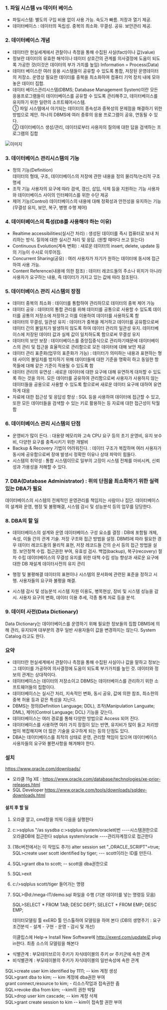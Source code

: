 ### 1. 파일 시스템 vs 데이터 베이스
 
- 파일시스템: 별도의 구입 비용 없이 사용 가능. 속도가 빠름. 저장과 열기 제공.
- 데이터베이스 : 데이터의 독립성. 중복의 최소화. 무결성. 공유. 보안관리 제공.

### 2. 데이터베이스 개념
- 데이터란 현실세계에서 관찰이나 측정을 통해 수집된 사실(fact)이나 값(value)
- 정보란 데이터의 유효한 해석이나 데이터 상호간의 관계를 의사결정에 도움이 되도록 가공한 것(이것은 데이터의 부가 가치를 높임)
Information = Process(Data)
- 데이터 베이스란 여러 응용 시스템들이 공유할 수 있도록 통합, 저장된 운영데이터의 저장소. 운영상 필요한 데이터를 중복을 최소화하여 컴퓨터 기억 장치 내에 모아 놓은 데이터 집합.
- 데이터 베이스관리시스템(DBMS; Database Management System)이란 모든 응용프로그램들이 데이터베이스를 공유할 수 있도록 관리해주고, 데이터베이스를 유지하기 위한 일련의 소프트웨어시스템.  
① 파일 시스템에서 야기되는 데이터의 종속성과 중복성의 문제점을 해결하기 위한 방법으로 제안. 하나의 DBMS에 여러 종류의 응용 프로그램이 공유, 연동될 수 있다.  
② 데이터베이스 생성/관리, 데이터로부터 사용자의 질의에 대한 답을 검색하는 프로그램의 집합  

![이미지](https://img1.daumcdn.net/thumb/R1280x0/?scode=mtistory2&fname=https%3A%2F%2Fblog.kakaocdn.net%2Fdn%2FdqGN38%2Fbtq6l1TzhNm%2F3Gq1s11UarLrkVH3RqOmF1%2Fimg.png)

### 3. 데이터베이스 관리시스템의 기능
- 정의 기능(Definition)  
데이터의 형태, 구조, 데이터베이스의 저장에 관한 내용을 정의
물리적/논리적 구조 명세
- 조작 기능
사용자의 요구에 따라 검색, 갱신, 삽입, 삭제 등을 지원하는 기능
사용자와 데이터베이스 사이의 인터페이스를 위한 수단 제공
- 제어 기능(Control)
데이터베이스의 내용에 대해 정확성과 안전성을 유지하는 기능(무결성 유지, 보안, 복구, 병행 수행 제어)

### 4. 데이터베이스의 특성(DB를 사용해야 하는 이유)
* Realtime accessibilities(실시간 처리) : 생성된 데이터를 즉시 컴퓨터로 보내 처리하는 방식. 질의에 대한 실시간 처리 및 응답. (원할 때마다 쓰고 읽는다)
* Continuous Evolution(계속 변화) : 새로운 데이터의 insert, delete, update 등의 기능이 수시로 이루어짐.
* Concurrent Sharing(공유) : 여러 사용자가 자기가 원하는 데이터에 동시에 접근하여 사용 가능.
* Content Reference(내용에 의한 참조) : 데이터 레코드들의 주소나 위치가 아니라 사용자가 요구하는 내용, 즉 데이터가 가지고 있는 값에 따라 참조된다.

### 5. 데이터베이스 관리 시스템의 장점
- 데이터 중복의 최소화 : 데이터를 통합하여 관리하므로 데이터의 중복 제어 가능
- 데이터 공유 : 데이터의 통합 관리를 위해 데이터를 공통으로 사용할 수 있도록 데이터를 공통의 저장소에 저장하고 이를 이용하여 데이터를 사용하도록 함
- 데이터의 무결성, 일관성 유지 : 데이터가 중복을 제거하고 데이터를 공유함으로써 데이터 간의 불일치가 발생하지 않도록 하여 데이터 관리의 일관성 유지. 데이터베이스에 저장된 데이터 값과 실제 값이 일치하도록 함으로써 무결성 유지
- 데이터의 보안 보장 : 데이터베이스를 중앙집중식으로 관리하기때문에 데이터베이스의 관리 및 접근을 효율적으로 관리함으로 모든 데이터에 대해 보안 제공
- 데이터 관리 표준화(업무의 표준화가 가능) : 데이터가 의미하는 내용과 표현하는 형태 사이의 불일치를 방지하기 위해 데이터들에 대한 기준을 명확히 하고 동일한 항목들에 대해 같은 기준이 적용될 수 있도록 함
- 데이터 관리의 유연성 : 새로운 데이터에 대한 요구에 대해 유연하게 대처할 수 있도록 하는 것을 의미. 모든 데이터를 공유하여 관리함으로써 사용자가 사용하지 않는 데이터들을 공용으로 사용할 수 있도록 함으로써 새로운 데이터 요구에 대하여 유연하게 대응
- 자료에 대한 접근성 및 응답성 향상 : SQL 등을 사용하여 데이터에 접근할 수 있고, 또한 모든 데이터들을 검색할 수 있는 키로 활용하는 등 자료에 대한 접근성이 탁월함

### 6. 데이터베이스 관리 시스템의 단점
- 운영비가 많이 든다. : 대용량 메모리와 고속 CPU 요구 등의 초기 운영비, 유지 보수비, 다양한 요구를 충족시키기 위한 개발비
- Backup & Recovery 기법이 어려워진다. : 데이터 구조가 복잡하며 여러 사용자가 동시에 공유함으로써 장애 발생시 정확한 이유나 상태 파악이 힘들다.
- 시스템의 취약성 : 통합 시스템이므로 일부의 고장이 시스템 전체를 마비시켜, 신뢰성과 가용성을 저해할 수 있다.

### 7. DBA(Database Administrator) : 위의 단점을 최소화하기 위한 실력있는 DBA가 필요
데이터베이스의 시스템의 전체적인 운영관리를 책임지는 사람이나 집단.
데이터베이스의 설계와 운영, 행정 및 불평해결, 시스템 감시 및 성능분석 등의 업무를 담당한다.

### 8. DBA의 할 일
- 데이터베이스의 설계와 운영
데이터베이스 구성 요소를 결정 : DB에 포함될 개체, 속성, 이들 간의 관계 기술.
저장 구조와 접근 방법을 설정.
DBMS에 따라 필요한 경우 데이터 레코드들의 물리적 표현, 저장 레코드들 간의 순서 등의 접근 방법을 설정.
보안정책 수립.
접근권한 부여, 유효성 검사.
백업(backup), 복구(recovery) 절차 수립
데이터베이스의 무결성 유지를 위한 대책 수립
성능 향상과 새로운 요구에 대한 DB 재설계
데이터사전의 유지 관리

- 행정 및 불평해결
데이터의 표현이나 시스템의 문서화에 관련된 표준을 정하고 시행.
사용자들의 요구와 불평을 해결.

- 시스템 감시 및 성능분석
시스템 자원 이용도, 병목현상, 장비 및 시스템 성능을 감시.
사용자 요구의 변화, 데이터 이용 추세, 각종 통계 자료 등을 분석.

### 9. 데이터 사전(Data Dictionary)
Data Dictionary는 데이터베이스를 운영하기 위해 필요한 정보들의 집합
DBMS에 의해 관리, 유지되며 대부분의 경우 일반 사용자들이 값을 변경하지는 않는다.
System Catalog 라고도 한다.

### 요약
- 데이터란 현실세계에서 관찰이나 측정을 통해 수집된 사실이나 값을 말하고 정보는 그 데이터를 가공하여 의사결정에 도움이 되도록 부가가치를 높인 것. 데이터와 정보의 관계는 상대적이다.
- 데이터베이스는 데이터의 저장소이고 DBMS는 데이터베이스를 관리하기 위한 소프트웨어들의 집합이다.
- 데이터베이스는 실시간 처리, 지속적인 변화, 동시 공유, 값에 의한 참조, 최소한의 중복 허용 등과 같은 특성을 지닌다.
- DBMS는 정의(Definition Language; DDL), 조작(Manipulation Languate; DML), 제어(Control Language; DCL) 기능을 갖는다.
- 데이터베이스는 여러 경로를 통해 다양한 방법으로 Access 되어 진다.
- 데이터베이스를 사용하면 여러 가지 장점이 있는 반면, 유지비가 많이 들고 처리방법이 복잡해지며 더 많은 기술을 요구하게 되는 등의 단점도 있다.
- DBA는 데이터베이스를 최적의 상태로 운영, 관리할 책임이 있으며 데이터베이스 사용자들의 요구와 불편사항을 해겨해야 한다.

### 설치
https://www.oracle.com/downloads/
- 오라클 11g XE : https://www.oracle.com/database/technologies/xe-prior-releases.html
- SQL Developer https://www.oracle.com/tools/downloads/sqldev-downloads.html

#### 설치 후 할 일

1. 오라클 깔고, cmd창을 띄워 다음을 실행한다
2. c:\>sqlplus "/as sysdba
   c:\>sqlplus system/oracle비번
           ----시스템권한으로 오라클DB에 접근한다
   sqlplus system/oracle ----관리자계정으로 접근한다
3. (18c버전에서는 이 작업도 추가) alter session set "_ORACLE_SCRIPT"=true;
   SQL>create user scott identified by tiger;
           --- scott이라는 ID를 만든다.
4. SQL>grant dba to scott; -- scott을 dba권한으로

5. SQL>exit
6. c:/>sqlplus scott/tiger 들어가는 명령
7. SQL>@d:/mega-IT/demo.sql  화일을 수행 (기본 데이터를 넣는 명령등 모음)

   SQL>SELECT * FROM TAB;
       DESC DEPT;
       SELECT * FROM EMP;
       DESC EMP;


    데이터모델링 툴 exERD 툴 인스톨하여 모델링을 하여 본다
(DB의 생명주기 : 요구조건분석 - 설계 - 구현 - 운영 - 감시 및 개선)

    이클립스에 Help-> Install New Software에 http://exerd.com/update로 plug in한다. 최종 소스의 모델링을 해본다

  - 식별관계 : 부모테이브르이 주키가 자식테이블의 주키 or 주키군에 속한 관계
  - 비식별관계 : 부모테이블의 주키가 자식테이블의 일반속성에 속한 관계


   SQL>create user kim identified by 1111; -- kim 계정 생성  
   SQL>grant dba to kim;    -- kim 계정에 dba권한 부여  
       grant connect,resource to kim; - 리소스작업과 접속권한 줌  
   SQL>revoke dba from kim; --kim의 권한 박탈  
   SQL>drop user kim cascade; -- kim 계정 삭제  
   SQL>grant create session to kim -- kim이 접속할 권한 부여  
